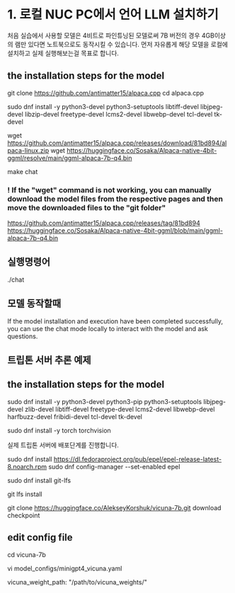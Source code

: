 # 1. 로컬 NUC PC에서 언어 LLM 설치하기

처음 실습에서 사용할 모델은 4비트로 파인튜닝된 모델로써 7B 버전의 경우 4GB이상의 램만 있다면 노트북으로도 동작시킬 수 있습니다.
먼저 자유롭게 해당 모델을 로컬에 설치하고 실제 실행해보는걸 목표로 합니다.



## the installation steps for the model


git clone https://github.com/antimatter15/alpaca.cpp
cd alpaca.cpp

sudo dnf install -y python3-devel python3-setuptools libtiff-devel libjpeg-devel libzip-devel freetype-devel lcms2-devel libwebp-devel tcl-devel tk-devel

wget https://github.com/antimatter15/alpaca.cpp/releases/download/81bd894/alpaca-linux.zip
wget https://huggingface.co/Sosaka/Alpaca-native-4bit-ggml/resolve/main/ggml-alpaca-7b-q4.bin

make chat


### ! If the "wget" command is not working, you can manually download the model files from the respective pages and then move the downloaded files to the "git folder"

https://github.com/antimatter15/alpaca.cpp/releases/tag/81bd894
https://huggingface.co/Sosaka/Alpaca-native-4bit-ggml/blob/main/ggml-alpaca-7b-q4.bin 


## 실행명령어
./chat

## 모델 동작할때

If the model installation and execution have been completed successfully, you can use the chat mode locally to interact with the model and ask questions.



## 트립톤 서버 추론 예제

## the installation steps for the model

sudo dnf install -y python3-devel python3-pip python3-setuptools libjpeg-devel zlib-devel libtiff-devel freetype-devel lcms2-devel libwebp-devel harfbuzz-devel fribidi-devel tcl-devel tk-devel

sudo dnf install -y torch torchvision



실제 트립톤 서버에 배포단계를 진행합니다.

sudo dnf install https://dl.fedoraproject.org/pub/epel/epel-release-latest-8.noarch.rpm
sudo dnf config-manager --set-enabled epel

sudo dnf install git-lfs

git lfs install

git clone https://huggingface.co/AlekseyKorshuk/vicuna-7b.git
download checkpoint

## edit config file
cd vicuna-7b

vi model_configs/minigpt4_vicuna.yaml

vicuna_weight_path: "/path/to/vicuna_weights/"



